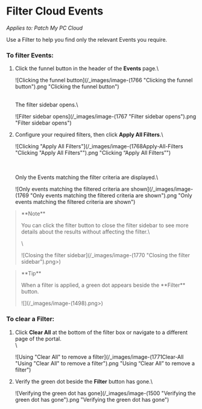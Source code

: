 # Filter Cloud Events

_Applies to: Patch My PC Cloud_

Use a Filter to help you find only the relevant Events you require.

### To filter Events:

1.  Click the funnel button in the header of the **Events** page.\


    ![Clicking the funnel button](/_images/image-(1766 "Clicking the funnel button").png "Clicking the funnel button")

    \
    The filter sidebar opens.\


    ![Filter sidebar opens](/_images/image-(1767 "Filter sidebar opens").png "Filter sidebar opens")


2.  Configure your required filters, then click **Apply All Filters**.\


    ![Clicking "Apply All Filters"](/_images/image-(1768Apply-All-Filters "Clicking \"Apply All Filters\"").png "Clicking “Apply All Filters”")

    \
    \
    Only the Events matching the filter criteria are displayed.\


    ![Only events matching the filtered criteria are shown](/_images/image-(1769 "Only events matching the filtered criteria are shown").png "Only events matching the filtered criteria are shown")

<blockquote class="wp-block-quote">
<p>**Note**</p>
<p>You can click the filter button to close the filter sidebar to see more details about the results without affecting the filter.\</p>
<p>\</p>
<p>![Closing the filter sidebar](/_images/image-(1770 "Closing the filter sidebar").png>)</p>
</blockquote>

<blockquote class="wp-block-quote">
<p>**Tip**</p>
<p>When a filter is applied, a green dot appears beside the **Filter** button.</p>
<p>![](/_images/image-(1498).png>)</p>
</blockquote>

### To clear a Filter:

1.  Click **Clear All** at the bottom of the filter box or navigate to a different page of the portal.\
    \


    ![Using "Clear All" to remove a filter](/_images/image-(1771Clear-All "Using \"Clear All\" to remove a filter").png "Using “Clear All” to remove a filter")
2.  Verify the green dot beside the **Filter** button has gone.\


    ![Verifying the green dot has gone](/_images/image-(1500 "Verifying the green dot has gone").png "Verifying the green dot has gone")
